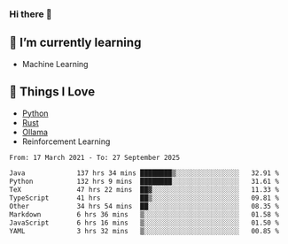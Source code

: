 ### Hi there 👋
<!-- ## About Me -->

## 🌱 I’m currently learning
- Machine Learning

## 🥰 Things I Love
- [Python](https://www.python.org/) 
- [Rust](https://www.rust-lang.org/)
- [Ollama](https://ollama.com)
- Reinforcement Learning

<!--START_SECTION:waka-->

```txt
From: 17 March 2021 - To: 27 September 2025

Java             137 hrs 34 mins ████████▒░░░░░░░░░░░░░░░░   32.91 %
Python           132 hrs 9 mins  ████████░░░░░░░░░░░░░░░░░   31.61 %
TeX              47 hrs 22 mins  ██▓░░░░░░░░░░░░░░░░░░░░░░   11.33 %
TypeScript       41 hrs          ██▒░░░░░░░░░░░░░░░░░░░░░░   09.81 %
Other            34 hrs 54 mins  ██░░░░░░░░░░░░░░░░░░░░░░░   08.35 %
Markdown         6 hrs 36 mins   ▒░░░░░░░░░░░░░░░░░░░░░░░░   01.58 %
JavaScript       6 hrs 16 mins   ▒░░░░░░░░░░░░░░░░░░░░░░░░   01.50 %
YAML             3 hrs 32 mins   ▒░░░░░░░░░░░░░░░░░░░░░░░░   00.85 %
```

<!--END_SECTION:waka-->

<!--
**CharlesC03/CharlesC03** is a ✨ _special_ ✨ repository because its `README.md` (this file) appears on your GitHub profile.

Here are some ideas to get you started:

- 🔭 I’m currently working on ...
- 🌱 I’m currently learning ...
- 👯 I’m looking to collaborate on ...
- 🤔 I’m looking for help with ...
- 💬 Ask me about ...
- 📫 How to reach me: ...
- 😄 Pronouns: ...
- ⚡ Fun fact: ...
-->
